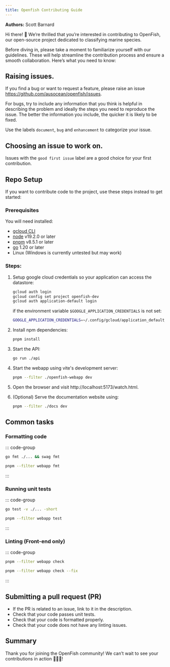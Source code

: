 ```yaml
---
title: Openfish Contributing Guide
---
```

**Authors:** Scott Barnard

Hi there! 👋 We’re thrilled that you’re interested in contributing to OpenFish, our open-source project dedicated to classifying marine species. 

Before diving in, please take a moment to familiarize yourself with our guidelines. These will help streamline the contribution process and ensure a smooth collaboration. Here’s what you need to know:

## Raising issues.
If you find a bug or want to request a feature, please raise an issue https://github.com/ausocean/openfish/issues.

For bugs, try to include any information that you think is helpful in describing the problem and ideally the steps you need to reproduce the issue. The better the information you include, the quicker it is likely to be fixed.

Use the labels `document`, `bug` and `enhancement` to categorize your issue.

## Choosing an issue to work on.
Issues with the `good first issue` label are a good choice for your first contribution.

## Repo Setup
If you want to contribute code to the project, use these steps instead to get started:

### Prerequisites
You will need installed:
- [gcloud CLI](https://cloud.google.com/sdk/docs/install)
- [node](https://nodejs.org/en) v19.2.0 or later
- [pnpm](https://pnpm.io/) v8.5.1 or later
- [go](https://go.dev/) 1.20 or later
- Linux (Windows is currently untested but may work)

### Steps:
1) Setup google cloud credentials so your application can access the datastore:
   ```bash
   gcloud auth login
   gcloud config set project openfish-dev
   gcloud auth application-default login
   ```
   if the environment variable `$GOOGLE_APPLICATION_CREDENTIALS` is not set:
   ```bash
   GOOGLE_APPLICATION_CREDENTIALS=~/.config/gcloud/application_default_credentials.json
   ```

2) Install npm dependencies:
   ```bash
   pnpm install
   ```

3) Start the API:
   ```bash
   go run ./api
   ```

4) Start the webapp using vite's development server:
   ```bash
   pnpm --filter ./openfish-webapp dev
   ```

5) Open the browser and visit http://localhost:5173/watch.html.

6) (Optional) Serve the documentation website using:
    ```bash
    pnpm --filter ./docs dev
    ```

## Common tasks
### Formatting code
::: code-group
```bash [Back-end project]
go fmt ./... && swag fmt
```
```bash [Front-end project]
pnpm --filter webapp fmt
```
:::

### Running unit tests
::: code-group
```bash [Back-end project]
go test -v ./... -short  
```
```bash [Front-end project]
pnpm --filter webapp test
```
:::

### Linting (Front-end only)
::: code-group
```bash [Checking code]
pnpm --filter webapp check
```
```bash [Applying fixes automatically]
pnpm --filter webapp check --fix
```
:::

## Submitting a pull request (PR)
- If the PR is related to an issue, link to it in the description.
- Check that your code passes unit tests.
- Check that your code is formatted properly.
- Check that your code does not have any linting issues.

## Summary
Thank you for joining the OpenFish community! We can’t wait to see your contributions in action 🌊🐠🦑!

